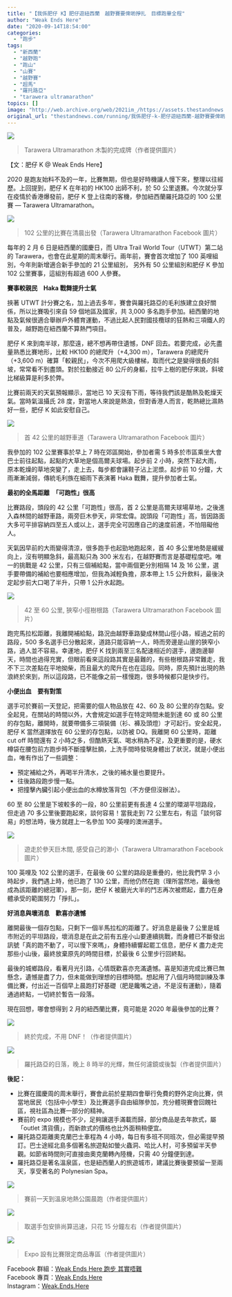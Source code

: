 ```yaml
---
title: "【我係肥仔 K】肥仔遊紐西蘭　越野賽要俾啲掙扎　目標跑畢全程"
author: "Weak Ends Here"
date: "2020-09-14T18:54:00"
categories:
  - "跑步"
tags:
  - "新西蘭"
  - "越野跑"
  - "跑山"
  - "山賽"
  - "越野賽"
  - "超馬"
  - "羅托路亞"
  - "tarawera ultramarathon"
topics: []
image: "http://web.archive.org/web/2021im_/https://assets.thestandnews.com/media/photos/10_1WHFw_oiHI9JY.png"
original_url: "thestandnews.com/running/我係肥仔-k-肥仔遊紐西蘭-越野賽要俾啲掙扎-目標跑畢全程"
---
```

![](http://web.archive.org/web/2021im_/https://assets.thestandnews.com/media/photos/10_1WHFw_oiHI9JY.png)
> Tarawera Ultramarathon 木製的完成牌（作者提供圖片）

【文：肥仔 K @ Weak Ends Here】

2020 是跑友始料不及的一年，比賽無期，但也是好時機讓人慢下來，整理以往經歷。上回提到，肥仔 K 在年初的 HK100 出師不利，於 50 公里退賽。今次就分享在疫情於香港爆發前，肥仔 K 登上往南的客機，參加紐西蘭羅托路亞的 100 公里賽 — Tarawera Ultramarathon。

![](http://web.archive.org/web/2021im_/https://assets.thestandnews.com/media/photos/01_iydyd_wX0cgk5.jpg)
> 102 公里的比賽在清晨出發（Tarawera Ultramarathon Facebook 圖片）

每年的 2 月 6 日是紐西蘭的國慶日，而 Ultra Trail World Tour（UTWT）第二站的 Tarawera，也會在此星期的周末舉行。兩年前，賽會首次增加了 100 英哩組別，今年則新增適合新手參加的 21 公里組別， 另外有 50 公里組別和肥仔 K 參加 102 公里賽事，這組別有超過 600 人參賽。

**賽事較親民　Haka 戰舞提升士氣**

挾著 UTWT 計分賽之名，加上過去多年，賽會與羅托路亞的毛利族建立良好關係，所以比賽吸引來自 59 個地區及國家，共 3,000 多名跑手參加。紐西蘭的地點及氣候很適合舉辦戶外體育運動，不過比起人民對國技欖球的狂熱和三項鐵人的普及，越野跑在紐西蘭不算熱門項目。

肥仔 K 來到南半球，那麼遠，總不想再帶住遺憾，DNF 回去。若要完成，必先盡量熟悉比賽地形，比較 HK100 的總爬升（+4,300 m），Tarawera 的總爬升（+3,600 m）確算「較親民」，今次不用爬大級樓梯，取而代之是變得很長的斜坡，常常看不到盡頭。對於拉動接近 80 公斤的身軀，拉牛上樹的肥仔來說，斜坡比梯級算是利多於弊。

比賽前兩天的天氣預報顯示，當地已 10 天沒有下雨，等待我們該是酷熱及乾燥天氣。當時氣溫攝氏 28 度，對當地人來說是熱浪，但對香港人而言，乾熱總比濕熱好一些，肥仔 K 如此安慰自己。

![](http://web.archive.org/web/2021im_/https://assets.thestandnews.com/media/photos/02_Kmkvr_k0lYqHW.jpg)
> 首 42 公里的越野車道（Tarawera Ultramarathon Facebook 圖片）

我參加的 102 公里賽事於早上 7 時在郊區開始，參加者需 5 時多於市區乘坐大會巴士前往起點，起點的大草地是個高爾夫球場。起步前 2 小時，突然下起大雨，原本乾燥的草地突變了，走上去，每步都會讓鞋子沾上泥漿。起步前 10 分鐘，大雨漸漸減弱，傳統毛利族在細雨下表演著 Haka 戰舞，提升參加者士氣。

**最初的全馬距離　「可跑性」很高**

比賽路段，頭段的 42 公里「可跑性」很高，首 2 公里是高爾夫球場草地，之後進入森林間的越野車路，兩旁巨木參天，非常宏偉。說頭段「可跑性」高，皆因路面大多可平排容納四至五人或以上，選手完全可因應自己的速度前進，不怕阻礙他人。

天氣因早前的大雨變得清涼，很多跑手也起勁地跑起來，首 40 多公里地勢是緩緩向上，沒有明顯急斜，最高點只為 300 米左右，在越野賽而言是基礎程度吧。唯一的挑戰是 42 公里，只有三個補給點，當中兩個更分別相隔 14 及 16 公里，選手要帶備的補給也要相應增加，但我為減輕負擔，原本帶上 1.5 公升飲料，最後決定起步前大口喝了半升，只帶 1 公升水起跑。

![](http://web.archive.org/web/2021im_/https://assets.thestandnews.com/media/photos/03_uPCT1_FH2NJQa.jpg)
> 42 至 60 公里, 狹窄小徑樹根路（Tarawera Ultramarathon Facebook 圖片）

跑完馬拉松距離，我離開補給點，路況由越野車路變成林間山徑小路，經過之前的路段，500 多名選手已分散起來，道路只能容納一人，時而旁邊是山崖的狹窄小路，過人並不容易。幸運地，肥仔 K 找到兩至三名配速相近的選手，邊跑邊聊天，時間也過得充實，但眼前看來這段路其實是最難的，有些樹根路非常難走，我不下三次差點在平地拗柴，而且最大的爬升在也在這段。同時，原先預計出現的熱浪終於來到，所以這段路，已不能像之前一樣慢跑，很多時候都只是快步行。

**小便出血　要有對策**

選手可於賽前一天登記，把需要的個人物品放在 42、60 及 80 公里的存包點。安全起見，在關站的時間以外，大會規定如選手在特定時間未能到達 60 或 80 公里的存包點，離開時，就要帶備多三項裝備（衫、褲及頭燈）才可起行。安全起見，肥仔 K 當然選擇放在 60 公里的存包點，以防被 DQ。我離開 60 公里時，距離 cut off 時間還有 2 小時之多，但酷熱天氣、喝水稍為不足，及更重要的是，硬水樽袋在腰包前方跑步時不斷撞擊肚腩，上洗手間時發現身體出了狀況，就是小便出血，唯有作出了一些調整：

*   預定補給之外，再喝半升清水，之後的補水量也要提升。
*   往後路段跑步慢一點。
*   把撞擊內臟引起小便出血的水樽放落背包（不方便但沒辦法）。

60 至 80 公里是下坡較多的一段，80 公里前更有長達 4 公里的環湖平坦路段，但走過 70 多公里後要跑起來，談何容易！當我走到 72 公里左右，有這「談何容易」的想法時，後方就趕上一名參加 100 英哩的澳洲選手。

![](http://web.archive.org/web/2021im_/https://assets.thestandnews.com/media/photos/04_ZoxfX_w53Z61s.jpg)
> 遊走於參天巨木間, 感受自己的渺小（Tarawera Ultramarathon Facebook 圖片）

100 英哩及 102 公里的選手，在最後 60 公里的路段是重疊的，他比我們早 3 小時起步，我們遇上時，他已跑了 130 公里，而他仍然在跑（理所當然地，最後他成為該距離的總冠軍）。那一刻，肥仔 K 被磨光大半的鬥志再次被燃起，盡力在身體承受的範圍努力「掙扎」。

**好消息與壞消息　歡喜亦遺憾**

離開最後一個存包點，只剩下一個半馬拉松的距離了。好消息是最後 7 公里是城市附近的平坦路段，壞消息是在此之前有五座小山要連續挑戰，而身體已不斷發出訊號「真的跑不動了，可以慢下來嗎」，身體持續響起罷工信息，肥仔 K 盡力走完那些小山後，最終放棄原先的時間目標，於最後 6 公里步行回終點。

最後的城鄉路段，看著月光引路，心情既歡喜亦充滿遺憾。喜是知道完成比賽已無懸念，遺憾是盡了力，但未能做到理想的目標時間。想起用了八個月時間訓練及準備比賽，付出近一百個早上晨跑打好基礎（肥是饞嘴之過，不是沒有運動），隨着通過終點，一切終於暫告一段落。 

現在回想，哪會想得到 2 月的紐西蘭比賽，竟可能是 2020 年最後參加的比賽？

![](http://web.archive.org/web/2021im_/https://assets.thestandnews.com/media/photos/11_Sguc2_u7awmPa.jpg)
> 終於完成，不用 DNF！（作者提供圖片）

![](http://web.archive.org/web/2021im_/https://assets.thestandnews.com/media/photos/05_38KoU_AHtCLh9.jpg)
> 羅托路亞的日落，晚上 8 時半的光輝，無任何濾鏡或後製（作者提供圖片）

**後記：**

*   比賽在國慶周的周末舉行，賽會此前於星期四會舉行免費的野外定向比賽，供當地居民（包括中小學生）及比賽選手自由組隊參加，充分體現賽會回餽社區，視社區為比賽一部分的精神。
*   賽前的 expo 規模也不少，足夠讓選手滿載而歸，部分商品是去年款式，屬「outlet 清貨價」，而新款式的價格也比外面稍稍便宜。
*   羅托路亞距離奧克蘭巴士車程為 4 小時，每日有多班不同班次，但必需提早預訂。巴士途經北島多個著名旅遊點如螢火蟲洞、哈比人村，可多預留半天參觀。如節省時間則可直接由奧克蘭轉內陸機，只需 40 分鐘便到達。
*   羅托路亞是著名溫泉區，也是紐西蘭人的旅遊城市，建議比賽後要預留一至兩天，享受著名的 Polynesian Spa。

![](http://web.archive.org/web/2021im_/https://assets.thestandnews.com/media/photos/06_28rdw_xwVOXA2.jpg)
> 賽前一天到溫泉地熱公園晨跑（作者提供圖片）

![](http://web.archive.org/web/2021im_/https://assets.thestandnews.com/media/photos/09_9NStB_sP2goOT.jpg)
> 取選手包安排尚算迅速，只花 15 分鐘左右（作者提供圖片）

![](http://web.archive.org/web/2021im_/https://assets.thestandnews.com/media/photos/08_uBoKs_2zjhhK4.jpg)
> Expo 設有比賽限定商品專區（作者提供圖片）

Facebook 群組：[Weak Ends Here 跑步 其實唔難](http://web.archive.org/web/20211229132500/https://www.facebook.com/groups/498772610150499/)  
Facebook 專頁：[Weak Ends Here](http://web.archive.org/web/20211229132500/https://www.facebook.com/Weak-Ends-Here-753770388079839/)  
Instagram：[Weak.Ends.Here](http://web.archive.org/web/20211229132500/https://www.instagram.com/weak.ends.here/)